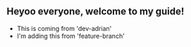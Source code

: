 ## Heyoo everyone, welcome to my guide!

- This is coming from 'dev-adrian'
- I'm adding this from 'feature-branch'
